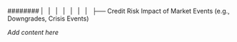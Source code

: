 ######## |   |   |   |   |   |   |   ├── Credit Risk Impact of Market Events (e.g., Downgrades, Crisis Events)

*Add content here*